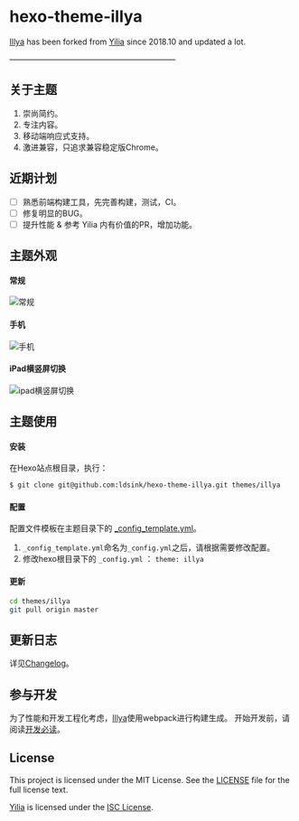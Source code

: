 hexo-theme-illya
================

[Illya](https://github.com/ldsink/hexo-theme-illya) has been forked from [Yilia](https://github.com/litten/hexo-theme-yilia) since 2018.10 and updated a lot.

—————————————————————

关于主题
---
1. 崇尚简约。
1. 专注内容。
1. 移动端响应式支持。
1. 激进兼容，只追求兼容稳定版Chrome。

近期计划
---
- [ ] 熟悉前端构建工具，先完善构建，测试，CI。
- [ ] 修复明显的BUG。
- [ ] 提升性能 & 参考 Yilia 内有价值的PR，增加功能。

主题外观
---

#### 常规
![常规](https://cloud.githubusercontent.com/assets/2024949/19027861/92879edc-8967-11e6-8e60-7987b6507c8d.gif)

#### 手机
![手机](https://cloud.githubusercontent.com/assets/2024949/19027020/1c5b756a-895f-11e6-99bf-ddff9687aee0.gif)

#### iPad横竖屏切换
![ipad横竖屏切换](https://cloud.githubusercontent.com/assets/2024949/19026392/e74e1816-8957-11e6-8f08-eac9b3c8c036.gif)

主题使用
---

#### 安装
在Hexo站点根目录，执行：
```bash
$ git clone git@github.com:ldsink/hexo-theme-illya.git themes/illya
```

#### 配置
配置文件模板在主题目录下的 [_config_template.yml](./_config_template.yml)。

1. `_config_template.yml`命名为`_config.yml`之后，请根据需要修改配置。
1. 修改hexo根目录下的 `_config.yml` ： `theme: illya`

#### 更新
```bash
cd themes/illya
git pull origin master
```

更新日志
---
详见[Changelog](./CHANGELOG.md)。

参与开发
---

为了性能和开发工程化考虑，[Illya](https://github.com/ldsink/hexo-theme-illya)使用webpack进行构建生成。
开始开发前，请阅读[开发必读](./docs/development.md)。

License
---
This project is licensed under the MIT License. See the [LICENSE](./LICENSE) file for the full license text.

[Yilia](https://github.com/litten/hexo-theme-yilia) is licensed under the [ISC License](https://opensource.org/licenses/ISC).
